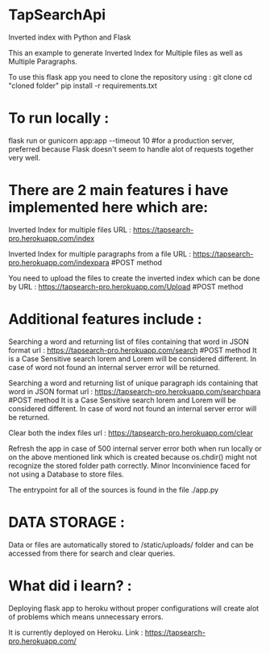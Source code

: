 # TapSearchApi
Inverted index with Python and Flask

This an example to generate Inverted Index for Multiple files as well as Multiple Paragraphs.

To use this flask app you need to clone the repository using :
git clone 
cd "cloned folder"
pip install -r requirements.txt

# To run locally :

flask run 
or 
gunicorn app:app --timeout 10    #for a production server, preferred because Flask doesn't seem to handle alot of requests together very well.

# There are 2 main features i have implemented here which are:

Inverted Index for multiple files  URL : https://tapsearch-pro.herokuapp.com/index     

Inverted Index for multiple paragraphs from a file URL : https://tapsearch-pro.herokuapp.com/indexpara   #POST method

You need to upload the files to create the inverted index which can be done by URL :  https://tapsearch-pro.herokuapp.com/Upload  #POST method

# Additional features include :

Searching a word and returning list of files containing that word in JSON format  url : https://tapsearch-pro.herokuapp.com/search  #POST method It is a Case Sensitive search lorem and Lorem will be considered different. In case of word not found an internal server error will be returned.

Searching a word and returning list of unique paragraph ids containing that word in JSON format   url : https://tapsearch-pro.herokuapp.com/searchpara  #POST method It is a Case Sensitive search lorem and Lorem will be considered different. In case of word not found an internal server error will be returned.

Clear both the index files url : https://tapsearch-pro.herokuapp.com/clear  

Refresh the app in case of 500 internal server error both when run locally or on the above mentioned link which is created because os.chdir() might not recognize the stored folder path correctly. Minor Inconvinience faced for not using a Database to store files.


The entrypoint for all of the sources is found in the file ./app.py


# DATA STORAGE :
Data or files are automatically stored to /static/uploads/ folder and can be accessed from there for search and clear queries.

# What did i learn? :
Deploying flask app to heroku without proper configurations will create alot of problems which means unnecessary errors.

It is currently deployed on Heroku. Link : https://tapsearch-pro.herokuapp.com/
